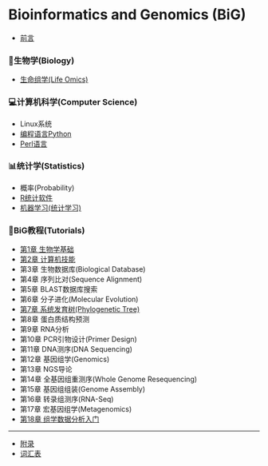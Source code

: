 # Bioinformatics and Genomics (BiG)

* [前言](README.md)

### 🧬生物学(Biology)
* [生命组学(Life Omics)](Biology/Omics.md)

### 💻计算机科学(Computer Science)
* Linux系统
* [编程语言Python](CompSci/Python-learn.md)
* [Perl语言](CompSci/Perl-learn.md)

### 📊统计学(Statistics)
* 概率(Probability)
* [R统计软件](Statistics/R-intro.md)
* [机器学习(统计学习)](Statistics/MachineLearning.md)

### 📖BiG教程(Tutorials)
* [第1章 生物学基础](BiologyBasics.md)
* [第2章 计算机技能](ComputerSkills.md)
* 第3章 生物数据库(Biological Database)
* 第4章 序列比对(Sequence Alignment)
* 第5章 BLAST数据库搜索
* 第6章 分子进化(Molecular Evolution)
* [第7章 系统发育树(Phylogenetic Tree)](Tutorials/07phylogeny.md)
* 第8章 蛋白质结构预测
* 第9章 RNA分析
* 第10章 PCR引物设计(Primer Design)
* 第11章 DNA测序(DNA Sequencing)
* 第12章 基因组学(Genomics)
* 第13章 NGS导论
* 第14章 全基因组重测序(Whole Genome Resequencing)
* 第15章 基因组组装(Genome Assembly)
* 第16章 转录组测序(RNA-Seq)
* 第17章 宏基因组学(Metagenomics)
* [第18章 组学数据分析入门](DataAnalytics.md)
----
* [附录](Appendix.md)
* [词汇表](GLOSSARY.md)